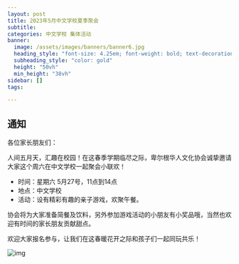 ```yaml
---
layout: post
title: 2023年5月中文学校夏季聚会
subtitle: 
categories: 中文学校 集体活动
banner:
  image: /assets/images/banners/banner6.jpg
  heading_style: "font-size: 4.25em; font-weight: bold; text-decoration: underline"
  subheading_style: "color: gold"
  height: "50vh"
  min_height: "38vh"
sidebar: []
tags:

---
```


## 通知

各位家长朋友们：

人间五月天，汇趣在校园！在这春季学期临尽之际，卑尔根华人文化协会诚挚邀请大家这个周六在中文学校一起聚会小联欢！

* 时间：星期六 5月27号，11点到14点
* 地点：中文学校
* 活动：设有精彩有趣的亲子游戏，欢聚午餐。

协会将为大家准备简餐及饮料，另外参加游戏活动的小朋友有小奖品哦，当然也欢迎有时间的家长朋友贡献甜点。

欢迎大家报名参与，让我们在这春暖花开之际和孩子们一起同玩共乐！

![img](/assets/images/posters/20230527.jpeg)
